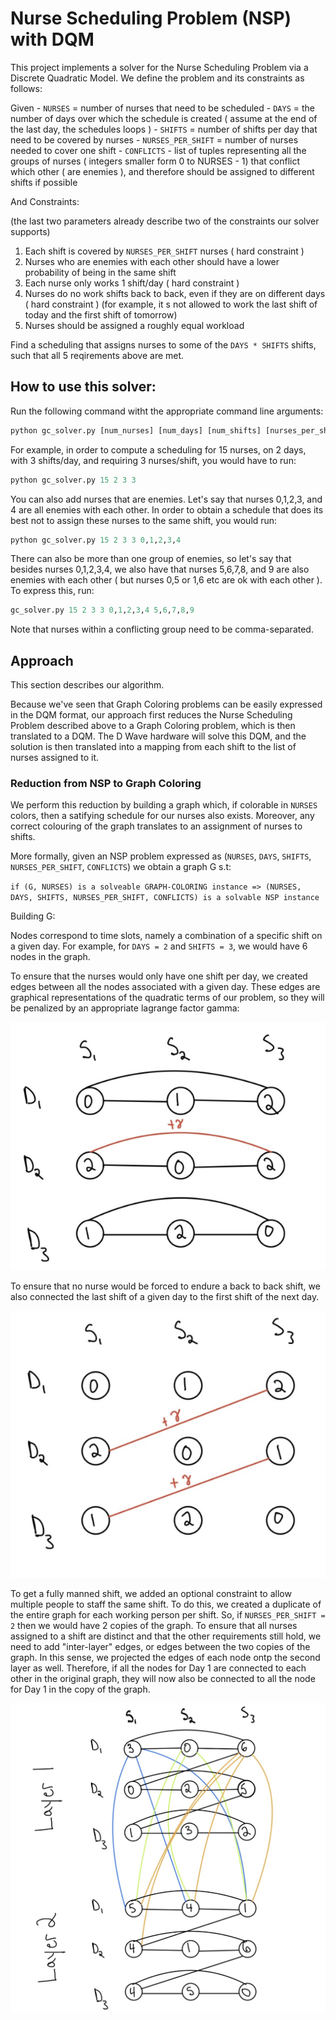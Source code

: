 # Nurse Scheduling Problem (NSP) with DQM

This project implements a solver for the Nurse Scheduling Problem via a Discrete
Quadratic Model. We define the problem and its constraints as follows:

Given - `NURSES` = number of nurses that need to be scheduled 
      - `DAYS`   = the number of days over which the schedule is created ( assume at the end of the last day, the schedules loops )
      - `SHIFTS` = number of shifts per day that need to be covered by nurses
      - `NURSES_PER_SHIFT` = number of nurses needed to cover one shift
      - `CONFLICTS` - list of tuples representing all the groups of nurses ( integers smaller form 0 to NURSES - 1) that conflict which other ( are enemies ), and therefore should be assigned to different shifts if possible

And Constraints:

(the last two parameters already describe two of the constraints our solver supports)

1. Each shift is covered by `NURSES_PER_SHIFT` nurses ( hard constraint )
2. Nurses who are enemies with each other should have a lower probability of being in the same shift
3. Each nurse only works 1 shift/day ( hard constraint )
4. Nurses do no work shifts back to back, even if they are on different days ( hard constraint )
    (for example, it s not allowed to work the last shift of today and the first shift of tomorrow)
5. Nurses should be assigned a roughly equal workload

Find a scheduling that assigns nurses to some of the `DAYS * SHIFTS` shifts, such that all 5 reqirements 
above are met.

## How to use this solver:

Run the following command witht the appropriate command line arguments:

```python
python gc_solver.py [num_nurses] [num_days] [num_shifts] [nurses_per_shift] [conflict1] [conflict2] ... [conflictn]
```

For example, in order to compute a scheduling for 15 nurses, on 2 days, with 3 shifts/day, and requiring 3 nurses/shift,
you would have to run:

```python
python gc_solver.py 15 2 3 3
```

You can also add nurses that are enemies. Let's say that nurses 0,1,2,3, and 4 are all enemies with each other. In order
to obtain a schedule that does its best not to assign these nurses to the same shift, you would run:

```python 
python gc_solver.py 15 2 3 3 0,1,2,3,4
```

There can also be more than one group of enemies, so let's say that besides nurses 0,1,2,3,4, we also have that nurses 5,6,7,8, and 9 are also enemies with each other ( but nurses 0,5 or 1,6 etc are ok with each other ). To express this, run:

```python 
gc_solver.py 15 2 3 3 0,1,2,3,4 5,6,7,8,9
```

Note that nurses within a conflicting group need to be comma-separated.

## Approach 

This section describes our algorithm.

Because we've seen that Graph Coloring problems can be easily 
expressed in the DQM format, our approach first reduces the Nurse 
Scheduling Problem described above to a Graph Coloring problem, 
which is then translated to a DQM. The D Wave
hardware will solve this DQM, and the solution is then translated 
into a mapping from each shift to the list of nurses assigned to it.

### Reduction from NSP to Graph Coloring

We perform this reduction by building a graph which, if colorable in `NURSES`
colors, then a satifying schedule for our nurses also exists. Moreover,
any correct colouring of the graph translates to an assignment of nurses to shifts.

More formally, given an NSP problem expressed as (`NURSES`, `DAYS`, `SHIFTS`, `NURSES_PER_SHIFT`, `CONFLICTS`)
we obtain a graph G s.t:


`if (G, NURSES) is a solveable GRAPH-COLORING instance => (NURSES, DAYS, SHIFTS, NURSES_PER_SHIFT, CONFLICTS) is a solvable NSP instance`

Building G:

Nodes correspond to time slots, namely a combination of a specific shift on a given day. For example, 
for `DAYS = 2` and `SHIFTS = 3`, we would have 6 nodes in the graph.

To ensure that the nurses would only have one shift per day, we created edges between all the nodes associated 
with a given day. These edges are graphical representations of the quadratic terms of our problem, so they will
be penalized by an appropriate lagrange factor gamma:

![Constraint 3](docs_images/constraint3.png)

To ensure that no nurse would be forced to endure a back to back shift, we also connected the last shift of a 
given day to the first shift of the next day.

![Constraint 4](docs_images/constraint4.png)

To get a fully manned shift, we added an optional constraint to allow multiple people to staff the same shift. 
To do this, we created a duplicate of the entire graph for each working person per shift. So, if `NURSES_PER_SHIFT = 2`
then we would have 2 copies of the graph. To ensure that all nurses assigned to a shift are distinct and that the
other requirements still hold, we need to add "inter-layer" edges, or edges between the two copies of the graph.
In this sense, we projected the edges of each node ontp the second layer as well. Therefore, if all the nodes for Day 1
are connected to each other in the original graph, they will now also be connected to all the node for Day 1 in the
copy of the graph. 

![Constraint 1](docs_images/constraint1.png)

    
